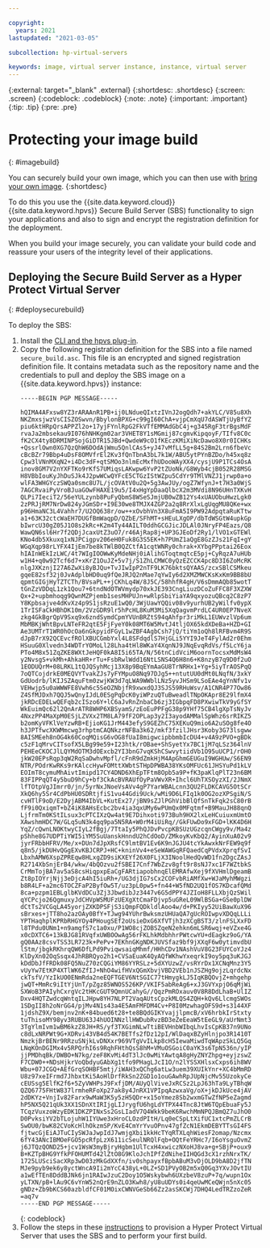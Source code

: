 ```yaml
---

copyright:
  years: 2021
lastupdated: "2021-03-05"

subcollection: hp-virtual-servers

keywords: image, virtual server instance, instance, virtual server
---
```


{:external: target="_blank" .external}
{:shortdesc: .shortdesc}
{:screen: .screen}
{:codeblock: .codeblock}
{:note: .note}
{:important: .important}
{:tip: .tip}
{:pre: .pre}

# Protecting your image build
{: #imagebuild}

You can securely build your own image, which you can then use with [bring your own image](https://cloud.ibm.com/docs/hp-virtual-servers?topic=hp-virtual-servers-byoi).
{:shortdesc}

To do this you use the {{site.data.keyword.cloud}} {{site.data.keyword.hpvs}} Secure Build Server (SBS) functionality to sign your applications and also to sign and
encrypt the registration definition for the deployment.

When you build your image securely, you can validate your build code and reassure your users of the integrity level of their applications.

## Deploying the Secure Build Server as a Hyper Protect Virtual Server
{: #deploysecurebuild}

To deploy the SBS:

1. Install the [CLI and the hpvs plug-in](https://cloud.ibm.com/docs/hpvs-cli-plugin).
2. Copy the following registration definition for the SBS into a file named `secure_build.asc`. This file is an encrypted and signed registration definition file. It contains metadata such as the repository name and the credentials to pull and deploy the SBS image on a {{site.data.keyword.hpvs}} instance:
	```
	-----BEGIN PGP MESSAGE-----

	hQIMA4AFxsw8YZ3rARAAnR1PB+ij0LNdueQIxtzIVnJ2ogQdh7+akYLC/V85u8Xh
	NKZmxsjwzVsCISZOSwvn/BbylonBPXG+c99gI60ChA+vjpCmXqU7dASWTjUyBfYZ
	piu6ktHRpQrsAPPZl2o+17yjFYnlRpG2FkVTfEMMAdGbC4j+g345RgF3trBgsMdF
	rvaJa2mbsekau9I076hNHKgm02ar3VHET8Y1sMGmij87cgmvKipqoyF/TIfv8C0c
	fK2CX4ty8DRMINPSojGiDTR15JBd+QwdeW9cO1fKEczKMiXiNcDawo8X0r0ICHKs
	+QssrlOwn0XG7QzQhW6DOdAjWmu5QnlCAs5+yJ47vMfLL5g+84S2Bm2Lrn6fbeVc
	cBcBZr79Bbp4uDsF8OMVfrEl2Kv3fQnTbnA3bL7k1W/ABU5ytPYnBZDo/h45xq8z
	Cpw3lVNnMXqN2+i4Dc3dF+qtSMOo3nlmEcMxfhUDooWAyXX4/cysjU9P1TCs4OsA
	inov8GM7V2nYXFTKo9rKfS7UMiqsLAKwpw6YvP2tZUoNk/G8Wyb4cjB052R28MSG
	H8VBbIouKyJhDuSJk4J2pwWCwQYFcE5CTGzIStWZpu5CdYr9TMlVNZJ1jrwp0a+o
	wlFA3WHGYczSWQa0smc8U7L/jcOVAtV0u2Q+5g3AwJUy/ogZ7WfynJ+t7H3a0WjS
	7AGCRvaiPyVroBJuaGOwFHAXE19u5/I4xHgYpDaaQlbcX2m3MVdi8N96UHnTXKvH
	QLPi7IeciT2/56eYULzynb8PuFyQbmS8WSeSJmjUB0wZB12Ys4xUAUObuHwzLgk0
	2zPRJjRM7NrDw824yJGmSDr+I9E30we8TMJX4ZGP2a2q8RrXlxLgUqgMU8QKe+wx
	p96HmaNC3L4Vahhr7/U2OQ638r/ow++xOvbhVn3X8uFmA5I9PW92AdpqtaRuKTtw
	a1+63K32ctcWaEH7DUGfBmWaqpD/QZbE/SFhMT+sHEuLXgOP/dbTdWSGtW4upkGp
	bIwrcU30gZ05J1O8s2kRc+K2m4Ty44AILT0ddhGCGJicJDLAl0JNryFP4Eazs/Q8
	WawQN6sl6Hr7f2QDjJcaxUtZ3uO7/r46AjRap8j+UP3GJEoDf2Ry1/lVO1xGTEWl
	KNo4db5Xkuxq1xNJPCigpv206eH0Fuk8G3S5EK+h7PUmZ1aQgE8GzZJs21FqI+gY
	WGqXqp98rLYFX4IjEm7be8kTWlB0QZCtfA1cqtWNRy0chrak+XYbgPPptai26Eox
	hIAInWEkIzLWC/4t7WIgIOOWwKyMdeNHj0iAlihGToqtmqtcE5pj+CyRqzA7uHUb
	w1H4+q0w92Tcf6d7+xKrZ1OuJZ+5v7j/S1ZhLCMWC0yQzEZCCK4pc8D3I6ZoMcRK
	nlgJXKznjI27A6ZwXi8yBJQu+TvJIwIpP2nTF9LK76bktsQYAAS/zcxSBlCSMkeu
	gqeE82sf32j0JvAdplbHD0uq9fQeJRJQ2nMae7qYwIy6d2XMZMWCKsKxKm9BB8bU
	qpmtGIGjHyTZTCTh/BVsaPL++jCKhLq4W/8J5C/58hhfR4gH/V6sDmmAQb85wotT
	tGnZzVDDqL1zk1Qou7+6tndNdOTWVmydp70xkJE393CngLiuzDCoZuFFC8F3XZXW
	Qx+2+upbmhoqg9QwnMZPjemb1sesMHPUJn+wRlpSbiYiaYA9qxyozuQBcq2C8zP7
	Y8Kpbsajve4dKvXz4p9S1jsRzuE1wQ0/3WjUawYQQiv08v9yurhUB2yWilfv0ypX
	1TrISFaCkHBhDK10m/2VzGDR9lr5hPcHL8KuM3Mi5XqQagvmPrdLC4UR0EP7NveX
	zkg4GkBgrQpV9Sxq9x6zndSymdCpmYVUnBRZtS94qAhfpr3riMkL1EUWvzlVp6um
	MbMBKjWhtBpvLNTeFR2qtE5FjFyeY0k08MT6W5MvtJ4tljOX65kdXDeBa+HZD+GI
	Ae3UMTrT1WR0hOcOa6nGkpyidFGyL1wZBF4AgbCsh7jQ/tiYm1oQh8lRFBvm4R9S
	dJpB7rX92QCEvcfROlXBUCGmbYxl4L8SFdqdlS7HjGLi5YYI9JeT4FylAd2r0Ehm
	HSuuG0Xlvedn34WDTrYOMoLl28Lha4tHl8WKaY4XqnNJ9JNqEvqRdVs/f5LcY6ja
	PTo4M8x51ZqZKE8WXtJeHQF0kA8I5i65TA/N/56tnCidVciM6oornTocsxMdMsW4
	y2NvsgS+vkMh+AhkaHR+rTu+FsbRwlWdd16NtLSNS4Q6H8n6+K8nzyB7q9D0f2uO
	1EODUQrM+08LRKL1tQJQSyhMcj13X8p9BqEYmAaGU8TrNRHx1+Yg+5iyTrAOSPqQ
	7oQTCojdrkE0MEQVYTvakZJs7yFYMpuO8Nq97DJg5++ntutUU0dMt0LNqfN/3xkY
	GdUodrb/lKIJSZAquFtm0zwjKW3d7qLWA9WWblLNz5yvJHSm9LSoEAe4gYnNfv1v
	VEHwjp5u0aWWWFE8Vwh6c5SeOZNbjfR9xwxdQJ3SJS59RHuWsv/A1CNR4P77Ow86
	Z4SfMJDxh7QQJ5wQnyIJdL0ESgPqDcK0yiWPzuQTuBweadlTNpOKApr8E29lfmX4
	jkRDcEDELwQEFqb2cISzo6Y+lC6aJvRnZnbaCb6zj3IGbpqFD8PXwiwTkV9yGfSY
	WkEuimQc62l2QnArATR8WHP6XBSyamS/zEoEuPPFgG38p9YHf75CB4lgXpTsNyJv
	4NxzPP4MaXpM0ESjLZVXx2TM8LA79fF2OPLap3y2I3ayodAMMalSpWhz6srRIKZ5
	b2omKyVFKlVeYzwRB+EjioKG1JrM443efyS9GEZhC75XEKuQ9mio6A2uSOg8fe4O
	h3JPTfwcXKWMmcwg3rhptmCAQNkzrNFBa3k62/mkf3fzilJHsr3Koby3G73lsgww
	8AISMEeh8nOG4k60CoqMQisG6vOG8fUaI8migwcipbbmbIcDU4+v4A9zPVO+gBDk
	c5zF1qMrvCITsofX5LBg99e59+I23htk/rOBae+ShSyetYx7BC1jM7qLSz364lnV
	PEHEeCKOCJlLQYMdOTM3dOExcb2YI3bnG7vqKShCSwvytiidVb1O95uUCP1/rOH0
	jkW20EPsRqp3qW2RqSaDwhvMpfl/cFnR9dZmkHjM4ApGhmGEUGuI9WGHUw/S6EN9
	NTR/POdrKwRKs9rKAlccHywFOMttXWbtSTHpDPWBA38YKsOMFUc61JHSYuPd1kLV
	EOImT8cymuMhAivtImipd17CY4DND6XhEpTFtm8Opb5a9P+fK3paKlqPlT23n6BM
	83FIPPqQT4y5buD9hCy+bf3CkAcBVRAUfOyPaVWvXR+Ihcl6UhTXSOyzXI/2JNmX
	lfTOtpVgJImrr0/jn/5yrNxJNoeVsAVv4gP7YarWBALcnn3QU2FLDKCAVG5OtSCr
	XkQ6hy5Sr4CdPbHU0SDRtjfiS1vu44Gdi9Uck/wMi9D6LFIq1k0OG2ozXPSgiN/S
	cvHTlF9oD/E2DyjABM4IbVL+KutEx27/jBN9sZJlPGhVibBlQfSnTkFqk2sC80rB
	fF9i0QxiqmT+bZ4iK8AHsEcbc2bv4ia3qxUMy6wPUmQx0MFqtmf+B9MauJH88qnQ
	LjfrmTm0KStILsux3cPTCIXzQw4at9E7Dihxoti973Buh9HX2lxLeHCuiuxmUmtO
	XAwshmHDC7W/GLq5uN3k4gq9pa5N5RA+W0rM4iUiRq//GkFUwDo9xFGD+lKK4D6H
	YqZ/cQwnLNOKtwyCIyL2fBgj/7TtaIy5PhQJDvPvcpKBSUzUGzcqnCWgy9v/Ma4z
	pShhe8G7UDPTiYWI5iYM5SuUanskHnndU2hCdOoD/ZMkoyKvKbQ2/AyinXuA02v9
	jyrFRbbHFRV/Me/x+DUn7dJpXRsfC9lmtBV1Ev6K9nJGJU4tcYkAwxkNrFEW9q9f
	q8n5/jkDUHvQGgEXvKBJCRPJ+HC+kninVv4+eSeWAWGqRFQaedCqPVdxXprqfSvI
	LbxhAMW6XspZPREqw8HLxgZD9siKXEYf26X0FLjX3INoolHedQvWD1fn2DgcZAsJ
	R2714XbSnjErB4/wkw/4bQOzvu2fSBEI7Cnf7WbZzv8gft9r8sNJ7xc1F7WZtbkS
	CrMmTojBA7av5aS8csHiqpxpEaCgFARtiapobhnqElEMRAfwXej9fXVHmlDgeamB
	Zt8pIOYrjNjj3eDjcA4hI5iuRh+/UG3djIG7sCx2COFvbRiAMfXw+WJaMyhMWgzi
	b8R4LF+a2mc6TOCZFaP2ByfOw5T/uz3pL0pw5+fn44+W5fND2UQ1fOS7KDcafQMd
	8ca+pzpm1EBLglbKVdDCu3Zj3JbwdibJz3447v6G5dPPY4JZIoH8FLLXbjQzSWil
	qYCPcjo26QgmuxyJdCHVpWSMUFzUEXgXtCmaFDjvp5uGReL09WlBSGa+GSe0plDW
	dCtTs2VCGqLA45yorjZXKDPSFjS3iQmpFQDkldlAoo4w/d+PKIyy52UiBawXuX96
	sBrxes+jTT8ho2azOAy0BfY+TJwg94YUhrBwksmzUHUaQA7gUcROIwpvXDQqLLLi
	YPTHaqhplKPRbRHGYOy4PHougSEf2oUsieDxG6XfVTjh3zXCgBST3/zlnFSLXxFD
	l8TPdu0UNm1+n9amgfS7c1a0xu/P1WO8cjZOBSZqeN2ehkn6mLSR6wqj+eVZxe4G
	x0cDXTC6+13kBJG81RVqfxUWBOOwAg56rFKLhkMdbhhrPWtcwYU+dEagkz9oG/YA
	gQ0AAz8csvTSS3LR723k+PePv+7EKhnGKgNDKJUVSfaz9bf9jXXqF6w0ytimvdbU
	lStm/jbgkRKhrqQW6DfLPd9PviqwsaiqMhmf/HHhCDv1NAshVuV8G23FUYCoYJz4
	KlDyXn02OqSsqx4JhRBRQyo2h1+CVSaEuaK4QyAQfWKhwYxeqrkI9oy5pq3uKJGJ
	kDdDbJfFRDk08FQ5NuZ70zCQGiYM86YYRSLz+5dXYUzwZ/vsRYrDx1XCNqMnz3Y5
	vUyYw7EtKP4XTlWK6ZfIJ+NhO4wifHVxQGmXbvjVBD2VEb1nJSZHg9ojzLqrdcNx
	ckTsfV/YzIkUO0ENmRda2neEQFTGEV6NtSGIC77tHmygkLJ5IqKBQOvjZ+mhgehp
	jwQT+MmRc9iItYjUnT/pZgz85WNOS526KP/VKIF5abReAg6+xJ3GVYxpjO6qMjWi
	SXWoB3PAIyhCxrgVc2tHKcGUT9QmnUCahyG//QqzPmROxauv0V8R8DdLhaB+UlIZ
	Dxv4HQTZwdcqWntqILJHpw8YH7NLPT2VaqAUtsCpzkMLQS4ZQH+kQv6LlcmgSWOs
	1SDgII8h2oNrGG4/pjMv4N1s43a4E5AmFMFDM4Cv+P8I0MzwhagOFS9d+s3144XF
	1jdshZ9X/bemjnv2nK+84bued6t28+te8BQdGIKYvajjlpmcB/xV6hrbkIrStxty
	tuThisoMY98yv3RUBU63J4hUOINNzllHWDubRvzBD3eZeEeaW5tEeGL9/aUrNmt3
	3TgYlmIvm1wBM6kzZ8JH+RS/yf3TXGimNLwTtiBEVHnbWIbqLhvIsCpKB37n9UNo
	c8dLxNRPWt9G+XDRvi43VB4d54K7BETfs2fDz12pI/WlDaqxBZyHlnjpo3R1410T
	NmzkjBrBENr9RRzuSNjkLvDNXxr969VTgVvILkp8cH5IewaMiwdTqWApzSkLQ5Gq
	LNqKOnDGIMx4v5RPQrhI6s9RqhFHthQsS8hM+VMuOSGoiC0aYK3s6TpN536n/yIP
	jjPMDhqBk/DWBO+N7kg/zeF8KvMi4dT3lJc0wMiYAwtqA8gHyZNYZhpg+eyjzswZ
	F7CDW0++NDsHjkrVoQbdyuGAbXg1tfo9PHagLJcI1O/n2lYSSXHlsxCxps6ih8WV
	Wbu+07JCGQ+AEfGrqSOHBF5mtj/iWAH3xQChg6atLw3uem39XUIkYnr+XC4bMmRD
	U8z97xeIFrmd7JhbxtKi5AoHlDrfRkSn2ZGD1o1ouGAwhRpJUpNjcMv55UzokyCe
	cEUSsg5ElfK2f6+5ZyVWHPsJ9FxfjDM/AUyQlViveJxRCSz2LpJ63hTa9LyTBhqW
	QZQ6775FHtW837lrmheRFoXp27ak8y4JnRX1VPIpqAzwxaVg/oX+jkDJkUce4jAV
	2dDKYz+VnjIv82Farx9wMaW3K5y5zH5QDr+x15oYmez8Sb2wxmGTwZfNP5eZagmd
	hP5NX5Q21qUk3XX1SDnXtIRIjgLIJrygfU6hgLdYTPX44Tnc8JtW6TQpEbuaFy5J
	TCqzVuxzoWzyEDK1DKZPINxSs2GsLIadV7Q4Wkk9beK6RwchMmNPQJBmQZ7uJhO0
	D0PvksiYV2bTLojuhW1IYUwe3xHroCLOzdPItH/Lq0eCSpLtXifUC1xtcPmZLCrB
	SwOU0/bwK82CVoKcHlhOkzmSP/KvE4CmYrYvuOPnv47gfZcN1EkmDEBYTTsGI4FS
	fjtwcGjEiAJTuCIySWJaJwpIdJ7wmjgXbi1kkHcTYqRTXLqhWiesF2omap/Nzcmx
	6fY43ANcIBMOeFGO5pcRfpLzX611icSeulNRQlFqb+OQtFeYRHc7/I6oYsguOvmZ
	j6JTQzQOND25+jcv1WsW3myBjryHgbm1UlTcxH4xwiczNXoHJ8va+g+SBjP+oux9
	B+KZTpBHG9YfkPFOHUMTd42lZtO8G9KloJchIPfZdNiheIIHQGd3cX1rzhNrxTK/
	1725LUSciSacXRp3wD03zMkGdXXfn/iv0shpayxfBpbABuM3vDjOLD9bA8D2jfTN
	MJe9pyb9ek6y8yctWncA9Ii2mYcC438yL+0LZ+SD1PVyOB2m5xQ0Gq3YXvJOvtIU
	a1wEfTEn8DddBJNk6jn1RAIwJzuC2Doy1O5Wskybwh6UXzbeV8zuP+7q/wupn1Ox
	yLTXN/pB+lAu9C6vYnW52nQrE9nZLO3Kwh8/yU8uUDYs0i4qeUwMCeQWjn5nXc05
	gNDz+Zb9bKCS60azbldfCF01MOixCWNVGeSb66Zz2asSKCWj7DHQ4LedTRZzoZeR
	=aq7v
	-----END PGP MESSAGE-----
	```
	{: codeblock}
3. Follow the steps in these [instructions](https://github.com/ibm-hyper-protect/secure-build-cli) to provision a Hyper Protect Virtual Server that uses the SBS and to perform your first build.
